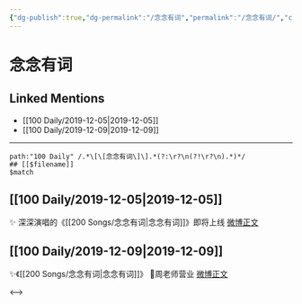 ```yaml
---
{"dg-publish":true,"dg-permalink":"/念念有词","permalink":"/念念有词/","created":"2023-03-30T21:59:32.391+08:00","updated":"2023-04-10T15:41:19.311+08:00"}
---
```


# 念念有词

## Linked Mentions
- [[100 Daily/2019-12-05\|2019-12-05]]
- [[100 Daily/2019-12-09\|2019-12-09]]


---

```expander
path:"100 Daily" /.*\[\[念念有词\]\].*(?:\r?\n(?!\r?\n).*)*/
## [[$filename]]
$match
```
## [[100 Daily/2019-12-05\|2019-12-05]]
✨ 深深演唱的《[[200 Songs/念念有词\|念念有词]]》即将上线
[微博正文](https://m.weibo.cn/6466290670/4446111584540801)
## [[100 Daily/2019-12-09\|2019-12-09]]
✨《[[200 Songs/念念有词\|念念有词]]》
🌸周老师营业 [微博正文](https://m.weibo.cn/6466290670/4447663958855523)

<-->